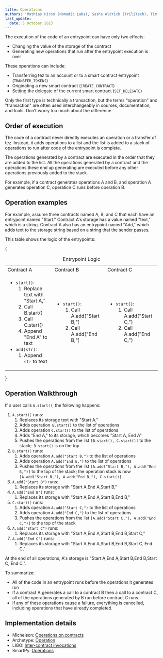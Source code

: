 ```yaml
---
title: Operations
authors: 'Mathias Hiron (Nomadic Labs), Sasha Aldrick (TriliTech), Tim McMackin (TriliTech)'
last_update:
  date: 5 October 2023
---
```


The execution of the code of an entrypoint can have only two effects:

- Changing the value of the storage of the contract
- Generating new operations that run after the entrypoint execution is over

These operations can include:

- Transferring tez to an account or to a smart contract entrypoint (`TRANSFER_TOKENS`)
- Originating a new smart contract (`CREATE_CONTRACT`)
- Setting the delegate of the current smart contract (`SET_DELEGATE`)

Only the first type is technically a transaction, but the terms "operation" and "transaction" are often used interchangeably in courses, documentation, and tools.
Don't worry too much about the difference.

## Order of execution

The code of a contract never directly executes an operation or a transfer of tez.
Instead, it adds operations to a list and the list is added to a stack of operations to run after code of the entrypoint is complete.

The operations generated by a contract are executed in the order that they are added to the list.
All the operations generated by a contract and the operations these end up generating are executed before any other operations previously added to the stack.

For example, if a contract generates operations A and B, and operation A generates operation C, operation C runs before operation B.

## Operation examples

For example, assume three contracts named A, B, and C that each have an entrypoint named "Start."
Contract A's storage has a value named "text," which is a string.
Contract A also has an entrypoint named "Add," which adds text to the storage string based on a string that the sender passes.

This table shows the logic of the entrypoints:

{<table>
  <caption>Entrypoint Logic</caption>
  <tbody>
    <tr>
      <td>Contract A</td>
      <td>Contract B</td>
      <td>Contract C</td>
    </tr>
    <tr>
      <td>
        <ul>
          <li><code>start()</code>:<ol>
              <li>Replace text with "Start A,"</li>
              <li>Call B.start()</li>
              <li>Call C.start()</li>
              <li>Append "End A" to text</li>
            </ol>
          </li>
          <li><code>add(str)</code>:<ol>
              <li>Append <code>str</code> to text</li>
            </ol>
          </li>
        </ul>
      </td>
      <td>
        <ul>
          <li><code>start()</code>:<ol>
              <li>Call A.add("Start B,")</li>
              <li>Call A.add("End B,")</li>
            </ol>
          </li>
        </ul>
      </td>
      <td>
        <ul>
          <li><code>start()</code>:<ol>
              <li>Call A.add("Start C,")</li>
              <li>Call A.add("End C,")</li>
            </ol>
          </li>
        </ul>
      </td>
    </tr>
  </tbody>
</table>}

## Operation Walkthrough

If a user calls `A.start()`, the following happens:

1. `A.start()` runs:
   1. Replaces its storage text with "Start A,"
   1. Adds operation` B.start()` to the list of operations
   1. Adds operation `C.start()` to the list of operations
   1. Adds "End A," to its storage, which becomes "Start A, End A"
   1. Pushes the operations from the list `[B.start(), C.start()]` to the stack;` B.start()` is on the top
1. `B.start()` runs:
   1. Adds operation `A.add("Start B,")` to the list of operations
   1. Adds operation `A.add("End B,")` to the list of operations
   1. Pushes the operations from the list `[A.add("Start B,"), A.add("End B,")]` to the top of the stack; the operation stack is now `[A.add("Start B,"), A.add("End B,"), C.start()]`
1. `A.add("Start B")` runs:
   1. Replaces its storage with "Start A,End A,Start B,"
1. `A.add("End B")` runs:
   1. Replaces its storage with "Start A,End A,Start B,End B,"
1. `C.start()` runs:
   1. Adds operation `A.add("Start C,")` to the list of operations
   1. Adds operation `A.add("End C,")` to the list of operations
   1. Pushes the operations from the list `[A.add("Start C,"), A.add("End C,")]` to the top of the stack
1. `A.add("Start C")` runs:
   1. Replaces its storage with "Start A,End A,Start B,End B,Start C,"
1. `A.add("End C")` runs:
   1. Replaces its storage with "Start A,End A,Start B,End B,Start C, End C,"

At the end of all operations, A's storage is "Start A,End A,Start B,End B,Start C, End C,".

To summarize:

- All of the code in an entrypoint runs before the operations it generates run
- If a contract A generates a call to a contract B then a call to a contract C, all of the operations generated by B run before contract C runs.
- If any of these operations cause a failure, everything is cancelled, including operations that have already completed.

## Implementation details

- Michelson: [Operations on contracts](https://tezos.gitlab.io/active/michelson.html#operations-on-contracts)
- Archetype: [Operation](https://archetype-lang.org/docs/reference/instructions/operation)
- LIGO: [Inter-contract invocations](https://ligolang.org/docs/advanced/entrypoints-contracts#inter-contract-invocations)
- SmartPy: [Operations](https://smartpy.io/manual/syntax/operations)
